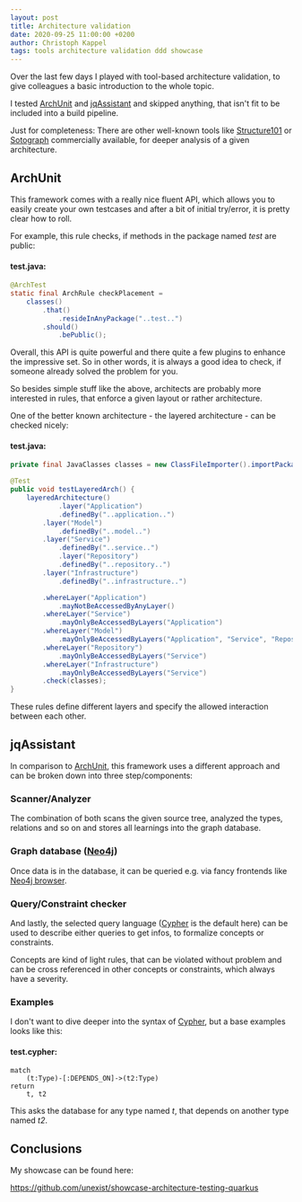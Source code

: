 ```yaml
---
layout: post
title: Architecture validation
date: 2020-09-25 11:00:00 +0200
author: Christoph Kappel
tags: tools architecture validation ddd showcase
---
```

Over the last few days I played with tool-based architecture validation, to give colleagues a basic
introduction to the whole topic.

I tested [ArchUnit][1] and [jqAssistant][2] and skipped anything, that isn't fit to be included
into a build pipeline.

Just for completeness: There are other well-known tools like [Structure101][3] or [Sotograph][4]
commercially available, for deeper analysis of a given architecture.

## ArchUnit

This framework comes with a really nice fluent API, which allows you to easily create your own
testcases and after a bit of initial try/error, it is pretty clear how to roll.

For example, this rule checks, if methods in the package named *test* are public:

#### **test.java:**
```java
@ArchTest
static final ArchRule checkPlacement =
    classes()
        .that()
            .resideInAnyPackage("..test..")
        .should()
            .bePublic();
```

Overall, this API is quite powerful and there quite a few plugins to enhance the impressive set. So
in other words, it is always a good idea to check, if someone already solved the problem for you.

So besides simple stuff like the above, architects are probably more interested in rules, that
enforce a given layout or rather architecture.

One of the better known architecture - the layered architecture - can be checked nicely:

#### **test.java:**
```java
private final JavaClasses classes = new ClassFileImporter().importPackages("dev.unexist");

@Test
public void testLayeredArch() {
    layeredArchitecture()
            .layer("Application")
            .definedBy("..application..")
        .layer("Model")
            .definedBy("..model..")
        .layer("Service")
            .definedBy("..service..")
            .layer("Repository")
            .definedBy("..repository..")
        .layer("Infrastructure")
            .definedBy("..infrastructure..")

        .whereLayer("Application")
            .mayNotBeAccessedByAnyLayer()
        .whereLayer("Service")
            .mayOnlyBeAccessedByLayers("Application")
        .whereLayer("Model")
            .mayOnlyBeAccessedByLayers("Application", "Service", "Repository")
        .whereLayer("Repository")
            .mayOnlyBeAccessedByLayers("Service")
        .whereLayer("Infrastructure")
            .mayOnlyBeAccessedByLayers("Service")
        .check(classes);
}
```

These rules define different layers and specify the allowed interaction between each other.

## jqAssistant

In comparison to [ArchUnit][1], this framework uses a different approach
and can be broken down into three step/components:

### Scanner/Analyzer

The combination of both scans the given source tree, analyzed the types, relations and so on and
stores all learnings into the graph database.

### Graph database ([Neo4j][5])

Once data is in the database, it can be queried e.g. via fancy frontends like [Neo4j browser][6].

### Query/Constraint checker

And lastly, the selected query language ([Cypher][7] is the default here) can be used to describe either
queries to get infos, to formalize concepts or constraints.

Concepts are kind of light rules, that can be violated without problem and can be cross referenced
in other concepts or constraints, which always have a severity.

### Examples

I don't want to dive deeper into the syntax of [Cypher][7], but a base examples looks
like this:

#### **test.cypher:**
```cypher
match
    (t:Type)-[:DEPENDS_ON]->(t2:Type)
return
    t, t2
```

This asks the database for any type named *t*, that depends on another type named *t2*.

## Conclusions

My showcase can be found here:

<https://github.com/unexist/showcase-architecture-testing-quarkus>

[1]: https://www.archunit.org/
[2]: https://jqassistant.org/
[3]: https://structure101.com/
[4]: https://www.hello2morrow.com/products/sotograph
[5]: https://neo4j.com/
[6]: https://neo4j.com/developer/neo4j-browser/
[7]: https://neo4j.com/developer/cypher/
